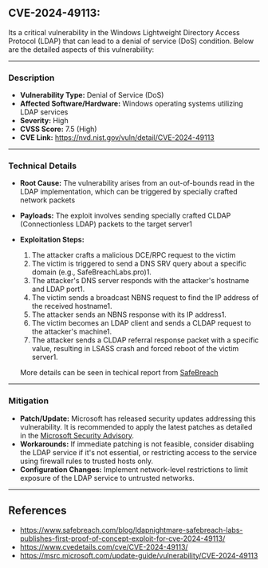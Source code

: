 ## CVE-2024-49113: 
Its a critical vulnerability in the Windows Lightweight Directory Access Protocol (LDAP) that can lead to a denial of service (DoS) condition. Below are the detailed aspects of this vulnerability:

----
### Description
- **Vulnerability Type:** Denial of Service (DoS)
- **Affected Software/Hardware:** Windows operating systems utilizing LDAP services
- **Severity:** High
- **CVSS Score:** 7.5 (High)
- **CVE Link:** https://nvd.nist.gov/vuln/detail/CVE-2024-49113

---

### Technical Details
- **Root Cause:** The vulnerability arises from an out-of-bounds read in the LDAP implementation, which can be triggered by specially crafted network packets
- **Payloads:** The exploit involves sending specially crafted CLDAP (Connectionless LDAP) packets to the target server1
  
- **Exploitation Steps:**
  1. The attacker crafts a malicious DCE/RPC request to the victim
  2. The victim is triggered to send a DNS SRV query about a specific domain (e.g., SafeBreachLabs.pro)1.
  3. The attacker's DNS server responds with the attacker's hostname and LDAP port1.
  4. The victim sends a broadcast NBNS request to find the IP address of the received hostname1.
  5. The attacker sends an NBNS response with its IP address1.
  6. The victim becomes an LDAP client and sends a CLDAP request to the attacker's machine1.
  7. The attacker sends a CLDAP referral response packet with a specific value, resulting in LSASS crash and forced reboot of the victim server1.

  More details can be seen in techical report from [SafeBreach](https://www.safebreach.com/blog/ldapnightmare-safebreach-labs-publishes-first-proof-of-concept-exploit-for-cve-2024-49113/)
  
---
### Mitigation
- **Patch/Update:**  Microsoft has released security updates addressing this vulnerability. It is recommended to apply the latest patches as detailed in the [Microsoft Security Advisory](https://msrc.microsoft.com/update-guide/vulnerability/CVE-2024-49113).
- **Workarounds:** If immediate patching is not feasible, consider disabling the LDAP service if it's not essential, or restricting access to the service using firewall rules to trusted hosts only.
- **Configuration Changes:** Implement network-level restrictions to limit exposure of the LDAP service to untrusted networks.


---  
  ## References
  - https://www.safebreach.com/blog/ldapnightmare-safebreach-labs-publishes-first-proof-of-concept-exploit-for-cve-2024-49113/
  - https://www.cvedetails.com/cve/CVE-2024-49113/
  - https://msrc.microsoft.com/update-guide/vulnerability/CVE-2024-49113
